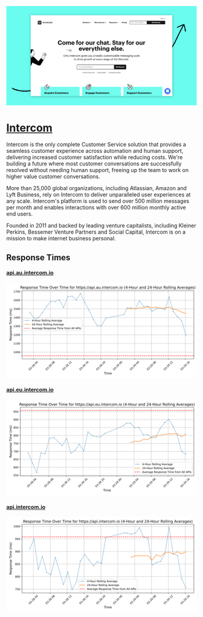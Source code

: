[![Visit Intercom](imagePreview.png)](https://intercom.com)

# [Intercom](https://intercom.com)

Intercom is the only complete Customer Service solution that provides a seamless customer experience across automation and human support, delivering increased customer satisfaction while reducing costs. We're building a future where most customer conversations are successfully resolved without needing human support, freeing up the team to work on higher value customer conversations.

More than 25,000 global organizations, including Atlassian, Amazon and Lyft Business, rely on Intercom to deliver unparalleled user experiences at any scale. Intercom's platform is used to send over 500 million messages per month and enables interactions with over 600 million monthly active end users.

Founded in 2011 and backed by leading venture capitalists, including Kleiner Perkins, Bessemer Venture Partners and Social Capital, Intercom is on a mission to make internet business personal.

## Response Times

#### [api.au.intercom.io](https://api.au.intercom.io)

![api.au.intercom.io](response-time-charts/6170692e61752e696e746572636f6d2e696f.svg)
#### [api.eu.intercom.io](https://api.eu.intercom.io)

![api.eu.intercom.io](response-time-charts/6170692e65752e696e746572636f6d2e696f.svg)
#### [api.intercom.io](https://api.intercom.io)

![api.intercom.io](response-time-charts/6170692e696e746572636f6d2e696f.svg)
